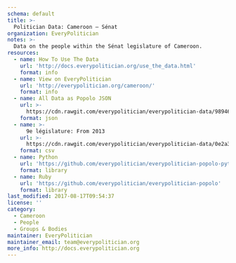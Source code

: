 ```yaml
---
schema: default
title: >-
  Politician Data: Cameroon — Sénat
organization: EveryPolitician
notes: >-
  Data on the people within the Sénat legislature of Cameroon.
resources:
  - name: How To Use The Data
    url: 'http://docs.everypolitician.org/use_the_data.html'
    format: info
  - name: View on EveryPolitician
    url: 'http://everypolitician.org/cameroon/'
    format: info
  - name: All Data as Popolo JSON
    url: >-
      https://cdn.rawgit.com/everypolitician/everypolitician-data/989464bfdd226334c5eb78c7dbddd8db40207e15/data/Cameroon/Senate/ep-popolo-v1.0.json
    format: json
  - name: >-
      9e législature: From 2013
    url: >-
      https://cdn.rawgit.com/everypolitician/everypolitician-data/0e2a3210b5477b1d441cd98cf4e9283f20d8048d/data/Cameroon/Senate/term-9.csv
    format: csv
  - name: Python
    url: 'https://github.com/everypolitician/everypolitician-popolo-python'
    format: library
  - name: Ruby
    url: 'https://github.com/everypolitician/everypolitician-popolo'
    format: library
last_modified: 2017-08-17T09:54:37
license: ''
category:
  - Cameroon
  - People
  - Groups & Bodies
maintainer: EveryPolitician
maintainer_email: team@everypolitician.org
more_info: http://docs.everypolitician.org
---
```

